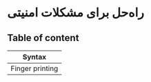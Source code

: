 # راه‌حل برای مشکلات امنیتی 
## Table of content

| Syntax      | 
| ----------- |
| Finger printing|

